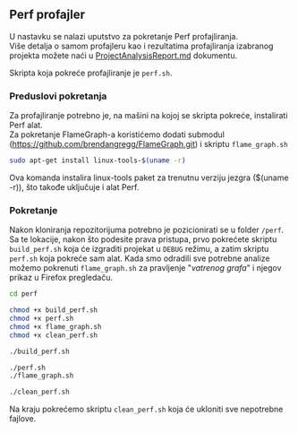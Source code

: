 ## Perf profajler

U nastavku se nalazi uputstvo za pokretanje Perf profajliranja.  
Više detalja o samom profajleru kao i rezultatima profajliranja izabranog projekta možete naći u [ProjectAnalysisReport.md](../ProjectAnalysisReport.md) dokumentu.

Skripta koja pokreće profajliranje je `perf.sh`.

### Preduslovi pokretanja
Za profajliranje potrebno je, na mašini na kojoj se skripta pokreće, instalirati Perf alat.  
Za pokretanje FlameGraph-a koristićemo dodati submodul (https://github.com/brendangregg/FlameGraph.git) i skriptu `flame_graph.sh`

```bash
sudo apt-get install linux-tools-$(uname -r)
```
Ova komanda instalira linux-tools paket za trenutnu verziju jezgra ($(uname -r)), što takođe uključuje i alat Perf.

### Pokretanje
Nakon kloniranja repozitorijuma potrebno je pozicionirati se u folder `/perf`.
Sa te lokacije, nakon što podesite prava pristupa, prvo pokrećete skriptu `build_perf.sh` koja će izgraditi projekat u `DEBUG` režimu, a zatim skriptu `perf.sh` koja pokreće sam alat.
Kada smo odradili sve potrebne analize možemo pokrenuti `flame_graph.sh` za pravljenje "*vatrenog grafa*" i njegov prikaz u Firefox pregledaču.  

```bash
cd perf

chmod +x build_perf.sh
chmod +x perf.sh
chmod +x flame_graph.sh
chmod +x clean_perf.sh

./build_perf.sh

./perf.sh
./flame_graph.sh

./clean_perf.sh
```
Na kraju pokrećemo skriptu `clean_perf.sh` koja će ukloniti sve nepotrebne fajlove.  
